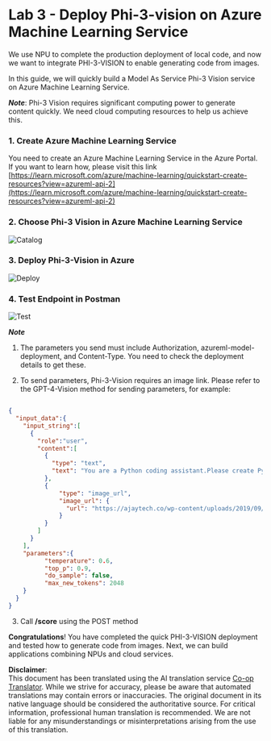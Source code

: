 <!--
CO_OP_TRANSLATOR_METADATA:
{
  "original_hash": "20cb4e6ac1686248e8be913ccf6c2bc2",
  "translation_date": "2025-07-09T19:32:59+00:00",
  "source_file": "md/02.Application/02.Code/Phi3/VSCodeExt/HOL/AIPC/03.DeployPhi3VisionOnAzure.md",
  "language_code": "en"
}
-->
# **Lab 3 - Deploy Phi-3-vision on Azure Machine Learning Service**

We use NPU to complete the production deployment of local code, and now we want to integrate PHI-3-VISION to enable generating code from images.

In this guide, we will quickly build a Model As Service Phi-3 Vision service on Azure Machine Learning Service.

***Note***: Phi-3 Vision requires significant computing power to generate content quickly. We need cloud computing resources to help us achieve this.


### **1. Create Azure Machine Learning Service**

You need to create an Azure Machine Learning Service in the Azure Portal. If you want to learn how, please visit this link [https://learn.microsoft.com/azure/machine-learning/quickstart-create-resources?view=azureml-api-2](https://learn.microsoft.com/azure/machine-learning/quickstart-create-resources?view=azureml-api-2)


### **2. Choose Phi-3 Vision in Azure Machine Learning Service**

![Catalog](../../../../../../../../../imgs/02/vscodeext/vison_catalog.png)


### **3. Deploy Phi-3-Vision in Azure**


![Deploy](../../../../../../../../../imgs/02/vscodeext/vision_deploy.png)


### **4. Test Endpoint in Postman**


![Test](../../../../../../../../../imgs/02/vscodeext/vision_test.png)


***Note***

1. The parameters you send must include Authorization, azureml-model-deployment, and Content-Type. You need to check the deployment details to get these.

2. To send parameters, Phi-3-Vision requires an image link. Please refer to the GPT-4-Vision method for sending parameters, for example:

```json

{
  "input_data":{
    "input_string":[
      {
        "role":"user",
        "content":[ 
          {
            "type": "text",
            "text": "You are a Python coding assistant.Please create Python code for image "
          },
          {
              "type": "image_url",
              "image_url": {
                "url": "https://ajaytech.co/wp-content/uploads/2019/09/index.png"
              }
          }
        ]
      }
    ],
    "parameters":{
          "temperature": 0.6,
          "top_p": 0.9,
          "do_sample": false,
          "max_new_tokens": 2048
    }
  }
}

```

3. Call **/score** using the POST method

**Congratulations**! You have completed the quick PHI-3-VISION deployment and tested how to generate code from images. Next, we can build applications combining NPUs and cloud services.

**Disclaimer**:  
This document has been translated using the AI translation service [Co-op Translator](https://github.com/Azure/co-op-translator). While we strive for accuracy, please be aware that automated translations may contain errors or inaccuracies. The original document in its native language should be considered the authoritative source. For critical information, professional human translation is recommended. We are not liable for any misunderstandings or misinterpretations arising from the use of this translation.
